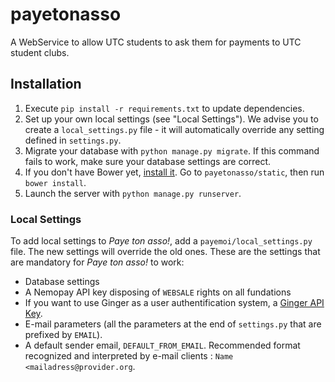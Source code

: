 # payetonasso
A WebService to allow UTC students to ask them for payments to UTC student clubs.

## Installation
1. Execute `pip install -r requirements.txt` to update dependencies.
2. Set up your own local settings (see "Local Settings"). We advise you to create a `local_settings.py` file - it will automatically override any setting defined in `settings.py`.
3. Migrate your database with `python manage.py migrate`. If this command fails to work, make sure your database settings are correct.
4. If you don't have Bower yet, [install it](http://bower.io/). Go to `payetonasso/static`, then run `bower install`.
5. Launch the server with `python manage.py runserver`.

### Local Settings
To add local settings to _Paye ton asso!_, add a `payemoi/local_settings.py` file. The new settings will override the old ones.
These are the settings that are mandatory for _Paye ton asso!_ to work:
* Database settings
* A Nemopay API key disposing of `WEBSALE` rights on all fundations
* If you want to use Ginger as a user authentification system, a [Ginger API Key](https://github.com/simde-utc).
* E-mail parameters (all the parameters at the end of `settings.py` that are prefixed by `EMAIL`).
* A default sender email, `DEFAULT_FROM_EMAIL`. Recommended format recognized and interpreted by e-mail clients : `Name <mailadress@provider.org`.